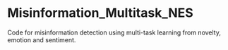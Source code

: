 # Misinformation_Multitask_NES
Code for misinformation detection using multi-task learning from novelty, emotion and sentiment.
